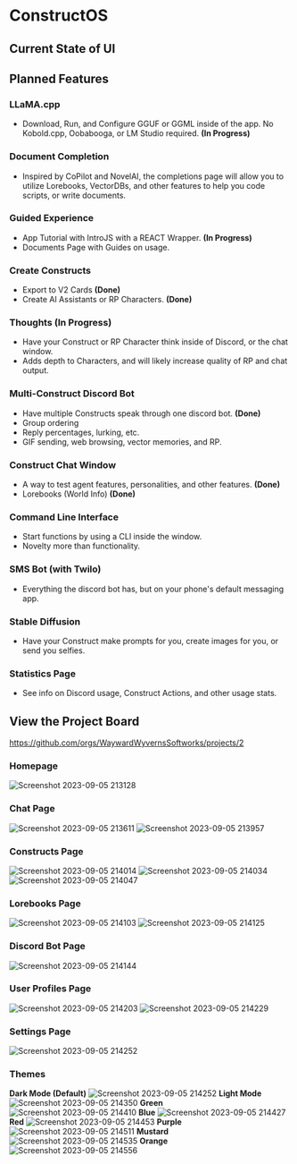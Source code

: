 # ConstructOS
## Current State of UI
## Planned Features
### LLaMA.cpp
- Download, Run, and Configure GGUF or GGML inside of the app. No Kobold.cpp, Oobabooga, or LM Studio required. **(In Progress)**
### Document Completion
- Inspired by CoPilot and NovelAI, the completions page will allow you to utilize Lorebooks, VectorDBs, and other features to help you code scripts, or write documents.
### Guided Experience
- App Tutorial with IntroJS with a REACT Wrapper. **(In Progress)**
- Documents Page with Guides on usage.
### Create Constructs
- Export to V2 Cards **(Done)**
- Create AI Assistants or RP Characters. **(Done)**
### Thoughts **(In Progress)**
- Have your Construct or RP Character think inside of Discord, or the chat window.
- Adds depth to Characters, and will likely increase quality of RP and chat output.
### Multi-Construct Discord Bot
- Have multiple Constructs speak through one discord bot. **(Done)**
- Group ordering
- Reply percentages, lurking, etc.
- GIF sending, web browsing, vector memories, and RP.
### Construct Chat Window
- A way to test agent features, personalities, and other features. **(Done)**
- Lorebooks (World Info) **(Done)**
### Command Line Interface
- Start functions by using a CLI inside the window.
- Novelty more than functionality.
### SMS Bot (with Twilo)
- Everything the discord bot has, but on your phone's default messaging app.
### Stable Diffusion
- Have your Construct make prompts for you, create images for you, or send you selfies.
### Statistics Page
- See info on Discord usage, Construct Actions, and other usage stats.
## View the Project Board
https://github.com/orgs/WaywardWyvernsSoftworks/projects/2
### Homepage
![Screenshot 2023-09-05 213128](https://github.com/WaywardWyvernsSoftworks/ConstructOS/assets/26259870/e294ed91-c976-43ea-8813-bc683719655f)
### Chat Page
![Screenshot 2023-09-05 213611](https://github.com/WaywardWyvernsSoftworks/ConstructOS/assets/26259870/76e4883e-afe1-4ee0-ace7-64244c62d31a)
![Screenshot 2023-09-05 213957](https://github.com/WaywardWyvernsSoftworks/ConstructOS/assets/26259870/1d0d9c9e-97b4-4efd-8ae2-7fdfb5bb2bb2)
### Constructs Page
![Screenshot 2023-09-05 214014](https://github.com/WaywardWyvernsSoftworks/ConstructOS/assets/26259870/0cd555a9-d50e-4603-8f33-88d0426f8313)
![Screenshot 2023-09-05 214034](https://github.com/WaywardWyvernsSoftworks/ConstructOS/assets/26259870/da6ba0ab-a5ca-4caa-89e2-a9e1b3aa7897)
![Screenshot 2023-09-05 214047](https://github.com/WaywardWyvernsSoftworks/ConstructOS/assets/26259870/39c85752-cbbc-47d8-840b-2c8f8b8f9c50)
### Lorebooks Page
![Screenshot 2023-09-05 214103](https://github.com/WaywardWyvernsSoftworks/ConstructOS/assets/26259870/6d76b7ee-4f23-4206-adc7-518bd2ac2f3f)
![Screenshot 2023-09-05 214125](https://github.com/WaywardWyvernsSoftworks/ConstructOS/assets/26259870/95b6af9d-6fc6-40e1-afdb-b6cfbbc572a0)
### Discord Bot Page
![Screenshot 2023-09-05 214144](https://github.com/WaywardWyvernsSoftworks/ConstructOS/assets/26259870/6e1bb228-1d5a-47f2-9d95-269a8d715d47)
### User Profiles Page
![Screenshot 2023-09-05 214203](https://github.com/WaywardWyvernsSoftworks/ConstructOS/assets/26259870/c23c5990-1ad0-421c-bd94-8cbb9cf7b212)
![Screenshot 2023-09-05 214229](https://github.com/WaywardWyvernsSoftworks/ConstructOS/assets/26259870/e092307b-2ddb-4a44-9dbe-a5658d6626ed)
### Settings Page
![Screenshot 2023-09-05 214252](https://github.com/WaywardWyvernsSoftworks/ConstructOS/assets/26259870/e492fe96-d4be-474d-9f97-7d5b3d5f94e9)
### Themes
**Dark Mode (Default)**
![Screenshot 2023-09-05 214252](https://github.com/WaywardWyvernsSoftworks/ConstructOS/assets/26259870/9e6c2b91-133c-46b3-9d9f-9c1788199c6e)
**Light Mode**
![Screenshot 2023-09-05 214350](https://github.com/WaywardWyvernsSoftworks/ConstructOS/assets/26259870/e6e30b34-bf44-44ad-893d-41c2e777bfb3)
**Green**
![Screenshot 2023-09-05 214410](https://github.com/WaywardWyvernsSoftworks/ConstructOS/assets/26259870/61182e3c-0a61-4d32-b3c5-0ef081ccab27)
**Blue**
![Screenshot 2023-09-05 214427](https://github.com/WaywardWyvernsSoftworks/ConstructOS/assets/26259870/56f9e563-774f-4afd-903f-be65c7a4465f)
**Red**
![Screenshot 2023-09-05 214453](https://github.com/WaywardWyvernsSoftworks/ConstructOS/assets/26259870/aa2ec91f-7ae6-4833-99eb-528b3d492f89)
**Purple**
![Screenshot 2023-09-05 214511](https://github.com/WaywardWyvernsSoftworks/ConstructOS/assets/26259870/39e5c357-f5f4-419b-ae26-ee0096747c08)
**Mustard**
![Screenshot 2023-09-05 214535](https://github.com/WaywardWyvernsSoftworks/ConstructOS/assets/26259870/06e61cdf-75b8-426e-bc69-bafc12f5ce50)
**Orange**
![Screenshot 2023-09-05 214556](https://github.com/WaywardWyvernsSoftworks/ConstructOS/assets/26259870/72392e09-4171-46d9-8084-f4b377519586)
